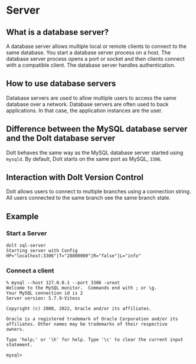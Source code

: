 # Server

## What is a database server?

A database server allows multiple local or remote clients to connect to the same database. You start a database server process on a host. The database server process opens a port or socket and then clients connect with a compatible client. The database server handles authentication.

## How to use database servers

Database servers are used to allow multiple users to access the same database over a network. Database servers are often used to back applications. In that case, the application instances are the user.

## Difference between the MySQL database server and the Dolt database server

Dolt behaves the same way as the MySQL database server started using `mysqld`. By default, Dolt starts on the same port as MySQL, `3306`.

## Interaction with Dolt Version Control

Dolt allows users to connect to multiple branches using a connection string. All users connected to the same branch see the same branch state.

## Example

### Start a Server

```
dolt sql-server
Starting server with Config HP="localhost:3306"|T="28800000"|R="false"|L="info"
```

### Connect a client

```
% mysql --host 127.0.0.1 --port 3306 -uroot
Welcome to the MySQL monitor.  Commands end with ; or \g.
Your MySQL connection id is 2
Server version: 5.7.9-Vitess 

Copyright (c) 2000, 2022, Oracle and/or its affiliates.

Oracle is a registered trademark of Oracle Corporation and/or its
affiliates. Other names may be trademarks of their respective
owners.

Type 'help;' or '\h' for help. Type '\c' to clear the current input statement.

mysql>
```
